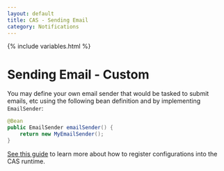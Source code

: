 ```yaml
---
layout: default
title: CAS - Sending Email
category: Notifications
---
```


{% include variables.html %}

# Sending Email - Custom

You may define your own email sender that would be tasked to submit emails, etc using the following
bean definition and by implementing `EmailSender`:

```java
@Bean
public EmailSender emailSender() {
    return new MyEmailSender();   
}
```

[See this guide](../configuration/Configuration-Management-Extensions.html) to learn
more about how to register configurations into the CAS runtime.
